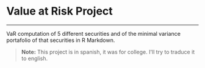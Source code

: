 # Value at Risk Project
---

VaR computation of 5 different securities and of the minimal variance portafolio of that securities in R Markdown.

> **Note:** This project is in spanish, it was for college. I'll try to traduce it to english.